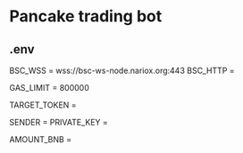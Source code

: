 # Pancake trading bot

## .env
BSC_WSS = wss://bsc-ws-node.nariox.org:443
BSC_HTTP = 

GAS_LIMIT = 800000

TARGET_TOKEN = 

SENDER = 
PRIVATE_KEY = 

AMOUNT_BNB = 